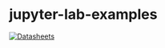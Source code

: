 # jupyter-lab-examples 
[![Datasheets](https://img.shields.io/badge/datasheets-Open%20Datasheets-blue)](http://localhost:3000/?importUrl=https://github.com/fabiansalamo/jupyter-lab-examples/blob/main/open-datasheets-datapackage.json)
